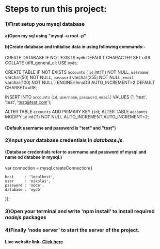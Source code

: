 # Steps to run this project:

### 1)First setup you mysql database

#### a)Open my sql using "mysql -u root -p" 
#### b)Create database and initialise data in using following commands:-
CREATE DATABASE IF NOT EXISTS `mydb` DEFAULT CHARACTER SET utf8 COLLATE utf8_general_ci;
USE `mydb`;

CREATE TABLE IF NOT EXISTS `accounts` (
  `id` int(11) NOT NULL,
  `username` varchar(50) NOT NULL,
  `password` varchar(255) NOT NULL,
  `email` varchar(100) NOT NULL
) ENGINE=InnoDB AUTO_INCREMENT=2 DEFAULT CHARSET=utf8;

INSERT INTO `accounts` (`id`, `username`, `password`, `email`) VALUES (1, 'test', 'test', 'test@test.com');

ALTER TABLE `accounts` ADD PRIMARY KEY (`id`);
ALTER TABLE `accounts` MODIFY `id` int(11) NOT NULL AUTO_INCREMENT,AUTO_INCREMENT=2;

#### (Default username and password is "test" and "test")


### 2)Input your database credentials in *database.js.*
#### (Database credentials refer to username and password of mysql and name od databse in mysql.)


var connection = mysql.createConnection({

    host     : 'localhost',
    user     : 'nikolai',
    password : 'node',
    database : 'mydb'
    
});

### 3)Open your terminal and write 'npm install' to install required *nodejs* packages


### 4)Finally 'node server' to start the server of the project.




####  Live website link-   [Click here](ec2-3-93-17-4.compute-1.amazonaws.com:3000)
